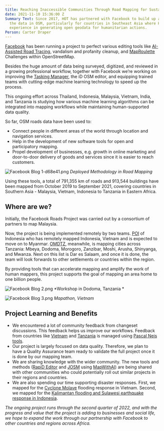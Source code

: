 ```yaml
---
title: Reaching Inaccessible Communities Through Road Mapping for Sustainable Development
date: 2021-11-10 15:36:00 Z
Summary Text: Since 2017, HOT has partnered with Facebook to build up and improve
  the data in OSM, particularly for countries in Southeast Asia where HOT has extensive
  experience in generating open geodata for humanitarian actions.
Person: Carter Draper
---
```


[Facebook](https://wiki.openstreetmap.org/wiki/Facebook_(company)) has been running a project to perfect various editing tools like [AI-Assisted Road Tracing](https://wiki.openstreetmap.org/wiki/Organised_Editing/Activities/Facebook#Sub-contracted_Teams), vandalism and profanity cleanup, and [MapRoulette](https://maproulette.org/) Challenges within OpenStreetMap.

Besides the huge amount of data being surveyed, digitized, and reviewed in a growing professional workflow, together with Facebook we’re working on improving the [Tasking Manager](https://tasks.hotosm.org/), the iD OSM editor, and equipping trained teams with cutting-edge machine learning technology to speed up the process.

This ongoing effort across Thailand, Indonesia, Malaysia, Vietnam, India, and Tanzania is studying how various machine learning algorithms can be integrated into mapping workflows while maintaining human-supported data quality.

So far, OSM roads data have been used to:
* Connect people in different areas of the world through location and navigation services.
* Help in the development of new software tools for open and participatory mapping.
* Propel development of businesses, e.g. growth in online marketing and door-to-door delivery of goods and services since it is easier to reach customers.

![Facebook Blog 1-d68e41.png](/uploads/Facebook%20Blog%201-d68e41.png)
*Deployed Methodology in Road Mapping*

Using these tools, a total of 791,355 km of roads and 913,544 buildings have been mapped from October 2019 to September 2021, covering countries in Southern Asia - Malaysia, Vietnam, Indonesia to Tanzania in Eastern Africa.

## Where are we?

Initially, the Facebook Roads Project was carried out by a consortium of partners to map Malaysia.

Now, the project is being implemented remotely by two teams. [POI](https://openstreetmap.or.id/en/#) of Indonesia who has remotely mapped Indonesia, Vietnam and is expected to move on to Myanmar. [OMDTZ](https://www.omdtz.or.tz/), meanwhile, is mapping cities across Tanzania: Mbeya, Dodoma, Morogoro, Zanzibar, Moshi, Arusha, Shinyanga, and Mwanza. Next on this list is Dar es Salaam, and once it is done, the team will look forwards to other settlements or countries within the region.

By providing tools that can accelerate mapping and amplify the work of human mappers, this project supports the goal of mapping an area home to one billion people.

![Facebook Blog 2.png](/uploads/Facebook%20Blog%202.png)
*Workshop in Dodoma, Tanzania *

![Facebook Blog 3.png](/uploads/Facebook%20Blog%203.png)
*Mapathon, Vietnam*

## Project Learning and Benefits
* We encountered a lot of community feedback from changeset discussions. This feedback helps us improve our workflows. Feedback from countries like [Vietnam](https://www.openstreetmap.org/changeset/61700324) and [Tanzania](https://www.openstreetmap.org/changeset/97967115#map=15/-3.7186/36.7254) is managed using [Pascal Neis tools](https://resultmaps.neis-one.org/osm-discussions#1/-8/9).
* Our project is largely focused on data quality. Therefore, we plan to have a Quality Assurance team ready to validate the full project once it is done by our mapping team.
* We are sharing knowledge with the wider community. The new tools and methods ([RapiD Editor](https://mapwith.ai/rapid#background=Maxar-Premium&disable_features=boundaries&map=2.00/0.0/0.0) and [JOSM](https://josm.openstreetmap.de/) using [MapWithAI](https://mapwith.ai/#14/-7.02455/110.34703)) are being shared with other communities who could potentially roll out similar projects in their regions and countries.
* We are also spending our time supporting disaster responses. First, we mapped for the [Cyclone Molave](https://tasks.hotosm.org/projects/9734#description) flooding response in Vietnam. Second, we mapped for the [Kalimantan flooding and Sulawesi earthquake response in Indonesia](https://tasks-indonesia.hotosm.org/explore).

*The ongoing project runs through the second quarter of 2022, and with the progress and value that the project is adding to businesses and social life, we hope to expand the work through our partnership with Facebook to other countries and regions across Africa.*


